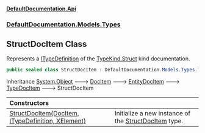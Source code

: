 #### [DefaultDocumentation.Api](index.md 'index')
### [DefaultDocumentation.Models.Types](index.md#DefaultDocumentation.Models.Types 'DefaultDocumentation.Models.Types')

## StructDocItem Class

Represents a [ITypeDefinition](https_//github.com/icsharpcode/ILSpy 'ICSharpCode.Decompiler.TypeSystem.ITypeDefinition') of the [TypeKind.Struct](https_//github.com/icsharpcode/ILSpy 'ICSharpCode.Decompiler.TypeSystem.TypeKind.Struct') kind documentation.

```csharp
public sealed class StructDocItem : DefaultDocumentation.Models.Types.TypeDocItem
```

Inheritance [System.Object](https_//docs.microsoft.com/en-us/dotnet/api/System.Object 'System.Object') &#129106; [DocItem](DocItem.md 'DefaultDocumentation.Models.DocItem') &#129106; [EntityDocItem](EntityDocItem.md 'DefaultDocumentation.Models.EntityDocItem') &#129106; [TypeDocItem](TypeDocItem.md 'DefaultDocumentation.Models.Types.TypeDocItem') &#129106; StructDocItem

| Constructors | |
| :--- | :--- |
| [StructDocItem(DocItem, ITypeDefinition, XElement)](StructDocItem.StructDocItem(DocItem,ITypeDefinition,XElement).md 'DefaultDocumentation.Models.Types.StructDocItem.StructDocItem(DefaultDocumentation.Models.DocItem, ITypeDefinition, System.Xml.Linq.XElement)') | Initialize a new instance of the [StructDocItem](StructDocItem.md 'DefaultDocumentation.Models.Types.StructDocItem') type. |
